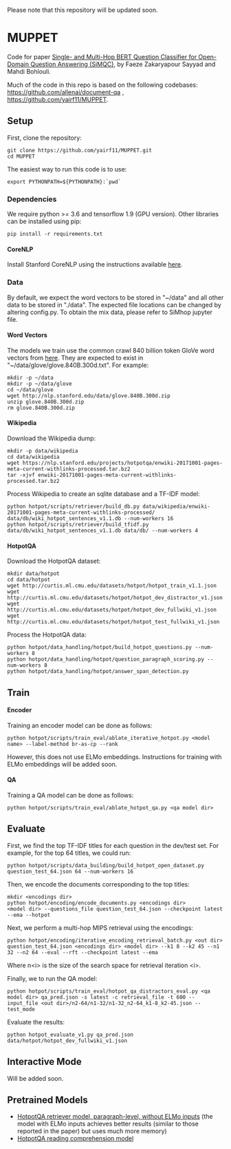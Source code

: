 Please note that this repository will be updated soon.

# MUPPET
Code for paper [Single- and Multi-Hop BERT Question Classifier for Open-Domain Question Answering (SiMQC)](https://willbeaddedsoon), 
by  Faeze Zakaryapour Sayyad and Mahdi Bohlouli.

Much of the code in this repo is based on the following codebases: https://github.com/allenai/document-qa , https://github.com/yairf11/MUPPET.

## Setup
First, clone the repository:
```
git clone https://github.com/yairf11/MUPPET.git
cd MUPPET
```

The easiest way to run this code is to use:
```
export PYTHONPATH=${PYTHONPATH}:`pwd`
```

### Dependencies
We require python >= 3.6 and tensorflow 1.9 (GPU version).
Other libraries can be installed using pip:
```
pip install -r requirements.txt
```

#### CoreNLP
Install Stanford CoreNLP using the instructions available [here](https://github.com/facebookresearch/DrQA#installing-drqa).

### Data
By default, we expect the word vectors to be stored in "~/data" and all other data to be stored in "./data". 
The expected file locations can be changed by altering config.py. To obtain the mix data, please refer to SiMhop jupyter file.
#### Word Vectors
The models we train use the common crawl 840 billion token GloVe word vectors from [here](https://nlp.stanford.edu/projects/glove/).
They are expected to exist in "~/data/glove/glove.840B.300d.txt". 
For example:
```
mkdir -p ~/data
mkdir -p ~/data/glove
cd ~/data/glove
wget http://nlp.stanford.edu/data/glove.840B.300d.zip
unzip glove.840B.300d.zip
rm glove.840B.300d.zip
```

#### Wikipedia
Download the Wikipedia dump:
```
mkdir -p data/wikipedia
cd data/wikipedia
wget https://nlp.stanford.edu/projects/hotpotqa/enwiki-20171001-pages-meta-current-withlinks-processed.tar.bz2
tar -xjvf enwiki-20171001-pages-meta-current-withlinks-processed.tar.bz2
```

Process Wikipedia to create an sqlite database and a TF-IDF model:
```
python hotpot/scripts/retriever/build_db.py data/wikipedia/enwiki-20171001-pages-meta-current-withlinks-processed/ data/db/wiki_hotpot_sentences_v1.1.db --num-workers 16
python hotpot/scripts/retriever/build_tfidf.py data/db/wiki_hotpot_sentences_v1.1.db data/db/ --num-workers 4
```

#### HotpotQA
Download the HotpotQA dataset:
```
mkdir data/hotpot
cd data/hotpot
wget http://curtis.ml.cmu.edu/datasets/hotpot/hotpot_train_v1.1.json
wget http://curtis.ml.cmu.edu/datasets/hotpot/hotpot_dev_distractor_v1.json
wget http://curtis.ml.cmu.edu/datasets/hotpot/hotpot_dev_fullwiki_v1.json
wget http://curtis.ml.cmu.edu/datasets/hotpot/hotpot_test_fullwiki_v1.json
```

Process the HotpotQA data:
```
python hotpot/data_handling/hotpot/build_hotpot_questions.py --num-workers 8
python hotpot/data_handling/hotpot/question_paragraph_scoring.py --num-workers 8
python hotpot/data_handling/hotpot/answer_span_detection.py
```

## Train
#### Encoder
Training an encoder model can be done as follows:
```
python hotpot/scripts/train_eval/ablate_iterative_hotpot.py <model name> --label-method br-as-cp --rank
```
However, this does not use ELMo embeddings. 
Instructions for training with ELMo embeddings will be added soon.

#### QA
Training a QA model can be done as follows:
``` 
python hotpot/scripts/train_eval/ablate_hotpot_qa.py <qa model dir>
```

## Evaluate
First, we find the top TF-IDF titles for each question in the dev/test set.
For example, for the top 64 titles, we could run:
``` 
python hotpot/scripts/data_building/build_hotpot_open_dataset.py question_test_64.json 64 --num-workers 16 
```

Then, we encode the documents corresponding to the top titles:
``` 
mkdir <encodings dir>
python hotpot/encoding/encode_documents.py <encodings dir>
<model dir> --questions_file question_test_64.json --checkpoint latest --ema --hotpot
```

Next, we perform a multi-hop MIPS retrieval using the encodings:
``` 
python hotpot/encoding/iterative_encoding_retrieval_batch.py <out dir> question_test_64.json <encodings dir> <model dir> --k1 8 --k2 45 --n1 32 --n2 64 --eval --rft --checkpoint latest --ema
```
Where n\<i> is the size of the search space for retrieval iteration \<i>.

Finally, we to run the QA model:
``` 
python hotpot/scripts/train_eval/hotpot_qa_distractors_eval.py <qa model dir> qa_pred.json -s latest -c retrieval_file -t 600 --input_file <out dir>/n2-64/n1-32/n1-32_n2-64_k1-8_k2-45.json --test_mode
```

Evaluate the results:
``` 
python hotpot_evaluate_v1.py qa_pred.json data/hotpot/hotpot_dev_fullwiki_v1.json
```

## Interactive Mode
Will be added soon.

## Pretrained Models
* [HotpotQA retriever model, paragraph-level, without ELMo inputs](https://drive.google.com/open?id=1yge6TAETmKPlJcfc90gXXyHvfIYj8k7w) (the model with ELMo inputs achieves better results (similar to those reported in the paper) but uses much more memory)
* [HotpotQA reading comprehension model](https://drive.google.com/open?id=1al2TbaG1-yrDFRODyAUXZJ4SE76pZ5k6)
